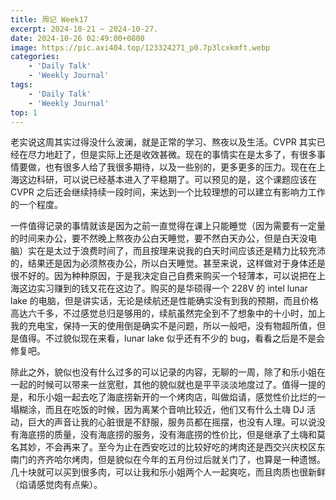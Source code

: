```yaml
---
title: 周记 Week17
excerpt: 2024-10-21 ~ 2024-10-27. 
date: 2024-10-26 02:49:00+0800
image: https://pic.axi404.top/123324271_p0.7p3lcxkmft.webp
categories:
    - 'Daily Talk'
    - 'Weekly Journal'
tags:
    - 'Daily Talk'
    - 'Weekly Journal'
top: 1
---
```


老实说这周其实过得没什么波澜，就是正常的学习、熬夜以及生活。CVPR 其实已经在尽力地赶了，但是实际上还是收效甚微。现在的事情实在是太多了，有很多事情要做，也有很多人给了我很多期待，以及一些别的，更多更多的压力。现在在上海这边科研，可以说已经基本进入了平稳期了。可以预见的是，这个课题应该在 CVPR 之后还会继续持续一段时间，来达到一个比较理想的可以建立有影响力工作的一个程度。

一件值得记录的事情就该是因为之前一直觉得在课上只能睡觉（因为需要有一定量的时间来办公，要不然晚上熬夜办公白天睡觉，要不然白天办公，但是白天没电脑）实在是太过于浪费时间了，而且按理来说我的白天时间应该还是精力比较充沛的，结果还是因为必须熬夜办公，所以白天睡觉。甚至来说，这样做对于身体还是很不好的。因为种种原因，于是我决定自己自费来购买一个轻薄本，可以说把在上海这边实习赚到的钱又花在这边了。购买的是华硕得一个 228V 的 intel lunar lake 的电脑，但是讲实话，无论是续航还是性能确实没有到我的预期，而且价格高达六千多，不过感觉总归是够用的，续航虽然完全到不了想象中的十小时，加上我的充电宝，保持一天的使用倒是确实不是问题，所以一般吧，没有物超所值，但是值得。不过貌似现在来看，lunar lake 似乎还有不少的 bug，看看之后是不是会修复吧。

除此之外，貌似也没有什么过多的可以记录的内容，无聊的一周，除了和乐小姐在一起的时候可以带来一丝宽慰，其他的貌似就也是平平淡淡地度过了。值得一提的是，和乐小姐一起去吃了海底捞新开的一个烤肉店，叫做焰请，感觉性价比烂的一塌糊涂，而且在吃饭的时候，因为离某个音响比较近，他们又有什么土嗨 DJ 活动，巨大的声音让我的心脏很是不舒服，服务员都在摇摆，也没有人理。可以说没有海底捞的质量，没有海底捞的服务，没有海底捞的性价比，但是继承了土嗨和莫名其妙，不会再来了。至今为止在西安吃过的比较好吃的烤肉还是西交兴庆校区东南门的齐齐哈尔烤肉，但是貌似在今年的五月份过后就关门了，也算是一种遗憾。几十块就可以买到很多肉，可以让我和乐小姐两个人一起爽吃，而且肉质也很新鲜（焰请感觉肉有点柴）。